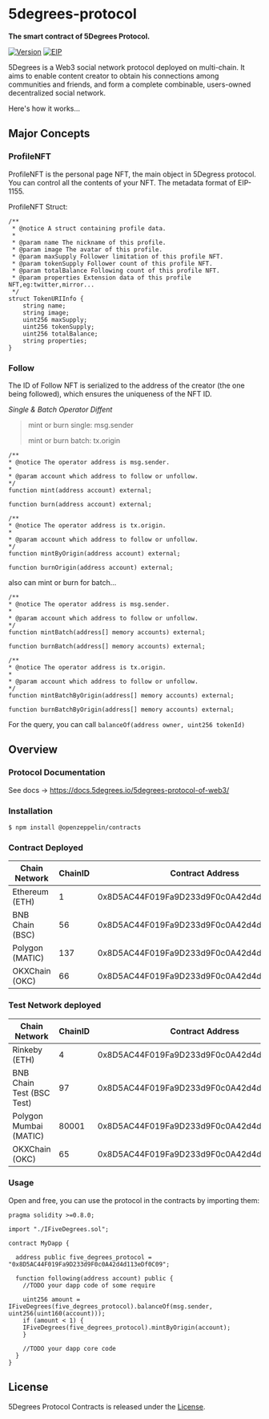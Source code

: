 #  5degrees-protocol
**The smart contract of 5Degrees Protocol.** 

[![Version](https://img.shields.io/badge/Solidity->=0.8.0-lightgrey)](https://github.com/ethereum/solidity) [![EIP](https://img.shields.io/badge/protocol-EIP1155-yellowgreen)](https://eips.ethereum.org/EIPS/eip-155)

5Degrees is a Web3 social network protocol deployed on multi-chain. It aims to enable content creator to obtain his connections among communities and friends, and form a complete combinable, users-owned decentralized social network.

Here's how it works...

## Major Concepts

### ProfileNFT

ProfileNFT is the personal page NFT, the main object in 5Degress protocol. You can control all the contents of your NFT. The metadata format of EIP-1155.

ProfileNFT Struct:

```
/**
 * @notice A struct containing profile data.
 *
 * @param name The nickname of this profile.
 * @param image The avatar of this profile.
 * @param maxSupply Follower limitation of this profile NFT.
 * @param tokenSupply Follower count of this profile NFT.
 * @param totalBalance Following count of this profile NFT.
 * @param properties Extension data of this profile NFT,eg:twitter,mirror...
 */
struct TokenURIInfo {
    string name;
    string image;
    uint256 maxSupply;
    uint256 tokenSupply;
    uint256 totalBalance;
    string properties;
}
```

### Follow

The ID of Follow NFT is serialized to the address of the creator (the one being followed), which ensures the uniqueness of the NFT ID.

*Single & Batch Operator Diffent*

> mint or burn single: msg.sender
>
> mint or burn  batch: tx.origin

```
/**
* @notice The operator address is msg.sender.
*	
* @param account which address to follow or unfollow.
*/
function mint(address account) external;

function burn(address account) external;
```

```
/**
* @notice The operator address is tx.origin.
*	
* @param account which address to follow or unfollow.
*/
function mintByOrigin(address account) external;

function burnOrigin(address account) external;
```

also can mint or burn for batch...

```
/**
* @notice The operator address is msg.sender.
*	
* @param account which address to follow or unfollow.
*/
function mintBatch(address[] memory accounts) external;

function burnBatch(address[] memory accounts) external;
```

```
/**
* @notice The operator address is tx.origin.
*	
* @param account which address to follow or unfollow.
*/
function mintBatchByOrigin(address[] memory accounts) external;

function burnBatchByOrigin(address[] memory accounts) external;
```

For the query, you can call `balanceOf(address owner, uint256 tokenId)` 

## Overview

### Protocol Documentation

See docs  ->  https://docs.5degrees.io/5degrees-protocol-of-web3/

### Installation

```
$ npm install @openzeppelin/contracts
```

### Contract Deployed

| Chain Network   | ChainID | Contract Address                           |
| --------------- | ------- | ------------------------------------------ |
| Ethereum (ETH)  | 1       | 0x8D5AC44F019Fa9D233d9F0c0A42d4d113eDf0C09 |
| BNB Chain (BSC) | 56      | 0x8D5AC44F019Fa9D233d9F0c0A42d4d113eDf0C09 |
| Polygon (MATIC) | 137     | 0x8D5AC44F019Fa9D233d9F0c0A42d4d113eDf0C09 |
| OKXChain (OKC) | 66     | 0x8D5AC44F019Fa9D233d9F0c0A42d4d113eDf0C09 |

### Test Network deployed

| Chain Network             | ChainID | Contract Address                           |
| ------------------------- | ------- | ------------------------------------------ |
| Rinkeby (ETH)             | 4       | 0x8D5AC44F019Fa9D233d9F0c0A42d4d113eDf0C09 |
| BNB Chain Test (BSC Test) | 97      | 0x8D5AC44F019Fa9D233d9F0c0A42d4d113eDf0C09 |
| Polygon Mumbai (MATIC)    | 80001   | 0x8D5AC44F019Fa9D233d9F0c0A42d4d113eDf0C09 |
| OKXChain (OKC)    | 65   | 0x8D5AC44F019Fa9D233d9F0c0A42d4d113eDf0C09 |

### Usage

Open and free, you can use the protocol in the contracts by importing them:

```
pragma solidity >=0.8.0;

import "./IFiveDegrees.sol";

contract MyDapp {

  address public five_degrees_protocol = "0x8D5AC44F019Fa9D233d9F0c0A42d4d113eDf0C09";
		
  function following(address account) public {
    //TODO your dapp code of some require
				
    uint256 amount = IFiveDegrees(five_degrees_protocol).balanceOf(msg.sender, uint256(uint160(account)));
    if (amount < 1) {
	IFiveDegrees(five_degrees_protocol).mintByOrigin(account);
    }

    //TODO your dapp core code
  }
}
```



## License

5Degrees Protocol Contracts is released under the [License](https://github.com/5DegreesProtocol/5degrees-protocol/blob/main/LICENSE).
